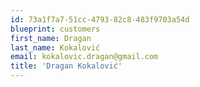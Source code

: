 ```yaml
---
id: 73a1f7a7-51cc-4793-82c8-483f9703a54d
blueprint: customers
first_name: Dragan
last_name: Kokalović
email: kokalovic.dragan@gmail.com
title: 'Dragan Kokalović'
---
```

